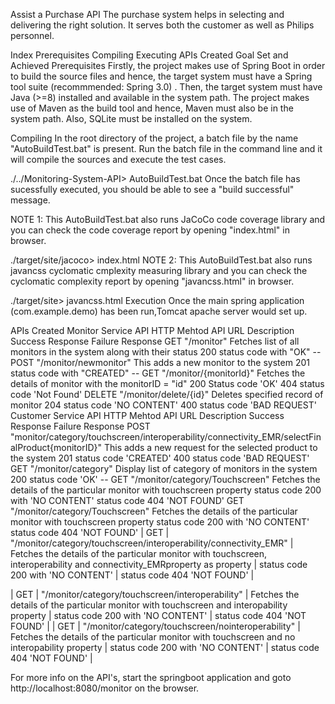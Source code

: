 Assist a Purchase API
The purchase system helps in selecting and delivering the right solution. It serves both the customer as well as Philips personnel.

Index
Prerequisites
Compiling
Executing
APIs Created
Goal Set and Achieved
Prerequisites
Firstly, the project makes use of Spring Boot in order to build the source files and hence, the target system must have a Spring tool suite (recommmended: Spring 3.0) . Then, the target system must have Java (>=8) installed and available in the system path. The project makes use of Maven as the build tool and hence, Maven must also be in the system path. Also, SQLite must be installed on the system.

Compiling
In the root directory of the project, a batch file by the name "AutoBuildTest.bat" is present. Run the batch file in the command line and it will compile the sources and execute the test cases.

./../Monitoring-System-API> AutoBuildTest.bat
Once the batch file has sucessfully executed, you should be able to see a "build successful" message.

NOTE 1: This AutoBuildTest.bat also runs JaCoCo code coverage library and you can check the code coverage report by opening "index.html" in browser.

./target/site/jacoco> index.html
NOTE 2: This AutoBuildTest.bat also runs javancss cyclomatic cmplexity measuring library and you can check the cyclomatic complexity report by opening "javancss.html" in browser.

./target/site> javancss.html
Execution
Once the main spring application (com.example.demo) has been run,Tomcat apache server would set up.

APIs Created
Monitor Service API
HTTP Mehtod	API URL	Description	Success Response	Failure Response
GET	"/monitor"	Fetches list of all monitors in the system along with their status	200 status code with "OK"	--
POST	"/monitor/newmonitor"	This adds a new monitor to the system	201 status code with "CREATED"	--
GET	"/monitor/{monitorId}"	Fetches the details of monitor with the monitorID = "id"	200 Status code 'OK'	404 status code 'Not Found'
DELETE	"/monitor/delete/{id}"	Deletes specified record of monitor	204 status code 'NO CONTENT'	400 status code 'BAD REQUEST'
Customer Service API
HTTP Mehtod	API URL	Description	Success Response	Failure Response
POST	"monitor/category/touchscreen/interoperability/connectivity_EMR/selectFinalProduct{monitorID}"	This adds a new request for the selected product to the system	201 status code 'CREATED'	400 status code 'BAD REQUEST'
GET	"/monitor/category"	Display list of category of monitors in the system	200 status code 'OK'	--
GET	"/monitor/category/Touchscreen"	Fetches the details of the particular monitor with touchscreen property	status code 200 with 'NO CONTENT'	status code 404 'NOT FOUND'
GET	"/monitor/category/Touchscreen"	Fetches the details of the particular monitor with touchscreen property	status code 200 with 'NO CONTENT'	status code 404 'NOT FOUND'
| GET | "/monitor/category/touchscreen/interoperability/connectivity_EMR" | Fetches the details of the particular monitor with touchscreen, interoperability and connectivity_EMRproperty as property | status code 200 with 'NO CONTENT' | status code 404 'NOT FOUND' |

| GET | "/monitor/category/touchscreen/interoperability" | Fetches the details of the particular monitor with touchscreen and interopability property | status code 200 with 'NO CONTENT' | status code 404 'NOT FOUND' | | GET | "/monitor/category/touchscreen/nointeroperability" | Fetches the details of the particular monitor with touchscreen and no interopability property | status code 200 with 'NO CONTENT' | status code 404 'NOT FOUND' |

For more info on the API's, start the springboot application and goto http://localhost:8080/monitor on the browser.
